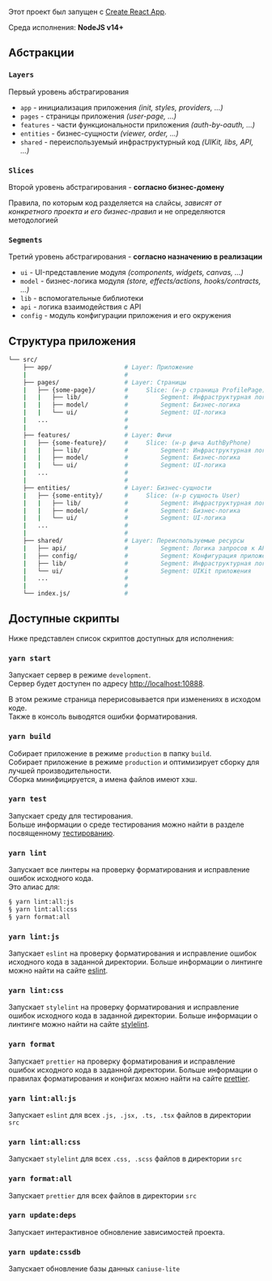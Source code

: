 Этот проект был запущен с [Create React App](https://create-react-app.dev/).

Среда исполнения: **NodeJS v14+**

## Абстракции

### `Layers`

Первый уровень абстрагирования

- `app` - инициализация приложения _(init, styles, providers, ...)_
- `pages` - страницы приложения _(user-page, ...)_
- `features` - части функциональности приложения _(auth-by-oauth, ...)_
- `entities` - бизнес-сущности _(viewer, order, ...)_
- `shared` - переиспользуемый инфраструктурный код _(UIKit, libs, API, ...)_

### `Slices`

Второй уровень абстрагирования - **согласно бизнес-домену**

Правила, по которым код разделяется на слайсы, _зависят от конкретного проекта и его бизнес-правил_ и не определяются методологией

### `Segments`

Третий уровень абстрагирования - **согласно назначению в реализации**

- `ui` - UI-представление модуля _(components, widgets, canvas, ...)_
- `model` - бизнес-логика модуля _(store, effects/actions, hooks/contracts, ...)_
- `lib` - вспомогательные библиотеки
- `api` - логика взаимодействия с API
- `config` - модуль конфигурации приложения и его окружения

## Структура приложения

```sh
└── src/
    ├── app/                    # Layer: Приложение
    |                           #
    ├── pages/                  # Layer: Страницы
    |   ├── {some-page}/        #     Slice: (н-р страница ProfilePage)
    |   |   ├── lib/            #         Segment: Инфраструктурная логика страницы
    |   |   ├── model/          #         Segment: Бизнес-логика
    |   |   └── ui/             #         Segment: UI-логика
    |   ...                     #
    |                           #
    ├── features/               # Layer: Фичи
    |   ├── {some-feature}/     #     Slice: (н-р фича AuthByPhone)
    |   |   ├── lib/            #         Segment: Инфраструктурная логика фичи
    |   |   ├── model/          #         Segment: Бизнес-логика
    |   |   └── ui/             #         Segment: UI-логика
    |   ...                     #
    |                           #
    ├── entities/               # Layer: Бизнес-сущности
    |   ├── {some-entity}/      #     Slice: (н-р сущность User)
    |   |   ├── lib/            #         Segment: Инфраструктурная логика сущности
    |   |   ├── model/          #         Segment: Бизнес-логика
    |   |   └── ui/             #         Segment: UI-логика
    |   ...                     #
    |                           #
    ├── shared/                 # Layer: Переиспользуемые ресурсы
    |   ├── api/                #         Segment: Логика запросов к API
    |   ├── config/             #         Segment: Конфигурация приложения
    |   ├── lib/                #         Segment: Инфраструктурная логика приложения
    |   └── ui/                 #         Segment: UIKit приложения
    |   ...                     #
    |                           #
    └── index.js/               #
```

## Доступные скрипты

Ниже представлен список скриптов доступных для исполнения:

### `yarn start`

Запускает сервер в режиме `development`.<br />
Сервер будет доступен по адресу [http://localhost:10888](http://localhost:10888).

В этом режиме страница перерисовывается при изменениях в исходом коде.<br />
Также в консоль выводятся ошибки форматирования.

### `yarn build`

Собирает приложение в режиме `production` в папку `build`.<br />
Собирает приложение в режиме `production` и оптимизирует сборку для лучшей производительности.<br />
Сборка минифицируется, а имена файлов имеют хэш.

### `yarn test`

Запускает среду для тестирования.<br />
Больше информации о среде тестирования можно найти в разделе посвященному [тестированию](https://create-react-app.dev/docs/running-tests/).

### `yarn lint`

Запускает все линтеры на проверку форматирования и исправление ошибок исходного кода.<br />
Это алиас для:

```sh
§ yarn lint:all:js
§ yarn lint:all:css
§ yarn format:all
```

### `yarn lint:js`

Запускает `eslint` на проверку форматирования и исправление ошибок исходного кода в заданной директории.
Больше информации о линтинге можно найти на сайте [eslint](https://eslint.org/docs/user-guide/getting-started).

### `yarn lint:css`

Запускает `stylelint` на проверку форматирования и исправление ошибок исходного кода в заданной директории.
Больше информации о линтинге можно найти на сайте [stylelint](https://stylelint.io/user-guide/get-started).

### `yarn format`

Запускает `prettier` на проверку форматирования и исправление ошибок исходного кода в заданной директории.
Больше информации о правилах форматирования и конфигах можно найти на сайте [prettier](https://prettier.io/docs/en/install.html).

### `yarn lint:all:js`

Запускает `eslint` для всех `.js, .jsx, .ts, .tsx` файлов в директории `src`

### `yarn lint:all:css`

Запускает `stylelint` для всех `.css, .scss` файлов в директории `src`

### `yarn format:all`

Запускает `prettier` для всех файлов в директории `src`

### `yarn update:deps`

Запускает интерактивное обновление зависимостей проекта.

### `yarn update:cssdb`

Запускает обновление базы данных `caniuse-lite`
